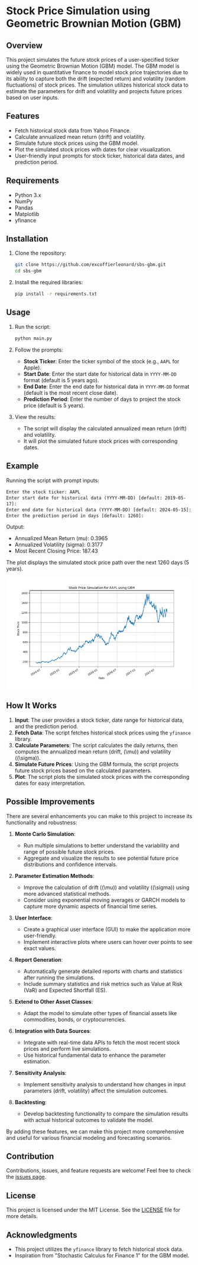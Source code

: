 # Stock Price Simulation using Geometric Brownian Motion (GBM)

## Overview

This project simulates the future stock prices of a user-specified ticker using the Geometric Brownian Motion (GBM) model. The GBM model is widely used in quantitative finance to model stock price trajectories due to its ability to capture both the drift (expected return) and volatility (random fluctuations) of stock prices. The simulation utilizes historical stock data to estimate the parameters for drift and volatility and projects future prices based on user inputs.

## Features

- Fetch historical stock data from Yahoo Finance.
- Calculate annualized mean return (drift) and volatility.
- Simulate future stock prices using the GBM model.
- Plot the simulated stock prices with dates for clear visualization.
- User-friendly input prompts for stock ticker, historical data dates, and prediction period.

## Requirements

- Python 3.x
- NumPy
- Pandas
- Matplotlib
- yfinance

## Installation

1. Clone the repository:

   ```bash
   git clone https://github.com/excoffierleonard/sbs-gbm.git
   cd sbs-gbm
   ```

2. Install the required libraries:
   ```bash
   pip install -r requirements.txt
   ```

## Usage

1. Run the script:

   ```bash
   python main.py
   ```

2. Follow the prompts:

   - **Stock Ticker**: Enter the ticker symbol of the stock (e.g., `AAPL` for Apple).
   - **Start Date**: Enter the start date for historical data in `YYYY-MM-DD` format (default is 5 years ago).
   - **End Date**: Enter the end date for historical data in `YYYY-MM-DD` format (default is the most recent close date).
   - **Prediction Period**: Enter the number of days to project the stock price (default is 5 years).

3. View the results:
   - The script will display the calculated annualized mean return (drift) and volatility.
   - It will plot the simulated future stock prices with corresponding dates.

## Example

Running the script with prompt inputs:

```
Enter the stock ticker: AAPL
Enter start date for historical data (YYYY-MM-DD) [default: 2019-05-17]:
Enter end date for historical data (YYYY-MM-DD) [default: 2024-05-15]:
Enter the prediction period in days [default: 1260]:
```

Output:

- Annualized Mean Return (mu): 0.3965
- Annualized Volatility (sigma): 0.3177
- Most Recent Closing Price: 187.43

The plot displays the simulated stock price path over the next 1260 days (5 years).

![Simulated Stock Price Path](example.png)

## How It Works

1. **Input**: The user provides a stock ticker, date range for historical data, and the prediction period.
2. **Fetch Data**: The script fetches historical stock prices using the `yfinance` library.
3. **Calculate Parameters**: The script calculates the daily returns, then computes the annualized mean return (drift, \(\mu\)) and volatility (\(\sigma\)).
4. **Simulate Future Prices**: Using the GBM formula, the script projects future stock prices based on the calculated parameters.
5. **Plot**: The script plots the simulated stock prices with the corresponding dates for easy interpretation.

## Possible Improvements

There are several enhancements you can make to this project to increase its functionality and robustness:

1. **Monte Carlo Simulation**:

   - Run multiple simulations to better understand the variability and range of possible future stock prices.
   - Aggregate and visualize the results to see potential future price distributions and confidence intervals.

2. **Parameter Estimation Methods**:

   - Improve the calculation of drift (\(\mu\)) and volatility (\(\sigma\)) using more advanced statistical methods.
   - Consider using exponential moving averages or GARCH models to capture more dynamic aspects of financial time series.

3. **User Interface**:

   - Create a graphical user interface (GUI) to make the application more user-friendly.
   - Implement interactive plots where users can hover over points to see exact values.

4. **Report Generation**:

   - Automatically generate detailed reports with charts and statistics after running the simulations.
   - Include summary statistics and risk metrics such as Value at Risk (VaR) and Expected Shortfall (ES).

5. **Extend to Other Asset Classes**:

   - Adapt the model to simulate other types of financial assets like commodities, bonds, or cryptocurrencies.

6. **Integration with Data Sources**:

   - Integrate with real-time data APIs to fetch the most recent stock prices and perform live simulations.
   - Use historical fundamental data to enhance the parameter estimation.

7. **Sensitivity Analysis**:

   - Implement sensitivity analysis to understand how changes in input parameters (drift, volatility) affect the simulation outcomes.

8. **Backtesting**:
   - Develop backtesting functionality to compare the simulation results with actual historical outcomes to validate the model.

By adding these features, we can make this project more comprehensive and useful for various financial modeling and forecasting scenarios.

## Contribution

Contributions, issues, and feature requests are welcome! Feel free to check the [issues page](https://github.com/excoffierleonard/sps-gbm/issues).

## License

This project is licensed under the MIT License. See the [LICENSE](LICENSE) file for more details.

## Acknowledgments

- This project utilizes the `yfinance` library to fetch historical stock data.
- Inspiration from "Stochastic Calculus for Finance 1" for the GBM model.
